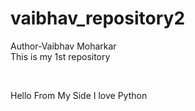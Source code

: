 # vaibhav_repository2
Author-Vaibhav Moharkar
<br>
This is my 1st repository

<br>

Hello From My Side
I love Python
